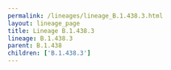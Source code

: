 ```yaml
---
permalink: /lineages/lineage_B.1.438.3.html
layout: lineage_page
title: Lineage B.1.438.3
lineage: B.1.438.3
parent: B.1.438
children: ['B.1.438.3']
---
```

